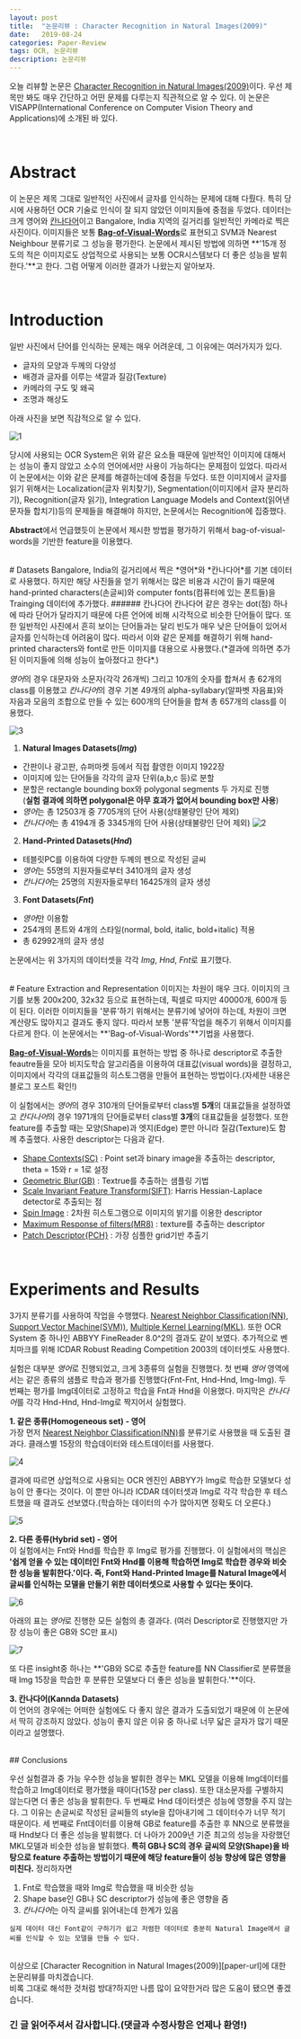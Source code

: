 ```yaml
---
layout: post
title:  "논문리뷰 : Character Recognition in Natural Images(2009)"
date:   2019-08-24
categories: Paper-Review
tags: OCR, 논문리뷰
description: 논문리뷰
---
```


오늘 리뷰할 논문은 [Character Recognition in Natural Images(2009)][paper-url]이다. 우선 제목만 봐도 매우 간단하고 어떤 문제를 다루는지 직관적으로 알 수 있다. 이 논문은 VISAPP(International Conference on Computer Vision Theory and Applications)에 소개된 바 있다.

<br>



# Abstract
이 논문은 제목 그대로 일반적인 사진에서 글자를 인식하는 문제에 대해 다뤘다. 특히 당시에 사용하던 OCR 기술로 인식이 잘 되지 않았던 이미지들에 중점을 두었다. 데이터는 크게 영어와 [칸나다어][kannada-docs]이고 Bangalore, India 지역의 길거리를 일반적인 카메라로 찍은 사진이다. 이미지들은 보통 [**Bag-of-Visual-Words**][bag-of-visual-words-docs]로 표현되고 SVM과 Nearest Neighbour 분류기로 그 성능을 평가한다. 논문에서 제시된 방법에 의하면 **'15개 정도의 적은 이미지로도 상업적으로 사용되는 보통 OCR시스템보다 더 좋은 성능을 발휘한다.'**고 한다. 그럼 어떻게 이러한 결과가 나왔는지 알아보자.

<br>

# Introduction
일반 사진에서 단어를 인식하는 문제는 매우 어려운데, 그 이유에는 여러가지가 있다.
- 글자의 모양과 두께의 다양성
- 배경과 글자를 이루는 색깔과 질감(Texture)
- 카메라의 구도 및 왜곡
- 조명과 해상도

아래 사진을 보면 직감적으로 알 수 있다.

![1](https://i.imgur.com/FMCa11s.png)

당시에 사용되는 OCR System은 위와 같은 요소들 때문에 일반적인 이미지에 대해서는 성능이 좋지 않았고 소수의 언어에서만 사용이 가능하다는 문제점이 있었다. 따라서 이 논문에서는 이와 같은 문제를 해결하는데에 중점을 두었다. 또한 이미지에서 글자를 읽기 위해서는 Localization(글자 위치찾기), Segmentation(이미지에서 글자 분리하기), Recognition(글자 읽기), Integration Language Models and Context(읽어낸 문자들 합치기)등의 문제들을 해결해야 하지만, 논문에서는 Recognition에 집중했다.

**Abstract**에서 언급했듯이 논문에서 제시한 방법을 평가하기 위해서 bag-of-visual-words을 기반한 feature을 이용했다.

<br>
# Datasets
Bangalore, India의 길거리에서 찍은 *영어*와 *칸나다어*를 기본 데이터로 사용했다. 하지만 해당 사진들을 얻기 위해서는 많은 비용과 시간이 들기 때문에 hand-printed characters(손글씨)와 computer fonts(컴퓨터에 있는 폰트들)을 Trainging 데이터에 추가했다.
###### 칸나다어
칸나다어 같은 경우는 dot(점) 하나에 따라 단어가 달라지기 때문에 다른 언어에 비해 시각적으로 비슷한 단어들이 많다. 또한 일반적인 사진에서 흔히 보이는 단어들과는 달리 빈도가 매우 낮은 단어들이 있어서 글자를 인식하는데 어려움이 많다. 따라서 이와 같은 문제를 해결하기 위해 hand-printed characters와 font로 만든 이미지를 대용으로 사용했다.(*결과에 의하면 추가된 이미지들에 의해 성능이 높아졌다고 한다*.)

*영어*의 경우 대문자와 소문자(각각 26개씩) 그리고 10개의 숫자를 합쳐서 총 62개의 class를 이용했고 *칸나다어*의 경우 기본 49개의 alpha-syllabary(알파벳 자음표)와 자음과 모음의 조합으로 만들 수 있는 600개의 단어들을 합쳐 총 657개의 class를 이용했다.

![3](https://i.imgur.com/gXVj2al.png)

1. **Natural Images Datasets(*Img*)**
 - 간판이나 광고판, 슈퍼마켓 등에서 직접 촬영한 이미지 1922장
 - 이미지에 있는 단어들을 각각의 글자 단위(a,b,c 등)로 분할
 - 분할은 rectangle bounding box와 polygonal segments 두 가지로 진행<br>(**실험 결과에 의하면 polygonal은 아무 효과가 없어서 bounding box만 사용**)
 - *영어*는 총 12503개 중 7705개의 단어 사용(상태불량인 단어 제외)
 - *칸나다어*는 총 4194개 중 3345개의 단어 사용(상태불량인 단어 제외)
![2](https://i.imgur.com/I7GKGWn.png)

2. **Hand-Printed Datasets(*Hnd*)**
 - 테블릿PC를 이용하여 다양한 두께의 펜으로 작성된 글씨
 - *영어*는 55명의 지원자들로부터 3410개의 글자 생성
 - *칸나다어*는 25명의 지원자들로부터 16425개의 글자 생성


3. **Font Datasets(*Fnt*)**
 - *영어*만 이용함
 - 254개의 폰트와 4개의 스타일(normal, bold, italic, bold+italic) 적용
 - 총 62992개의 글자 생성<br>

논문에서는 위 3가지의 데이터셋을 각각 *Img*, *Hnd*, *Fnt*로 표기했다.


<br>
# Feature Extraction and Representation
이미지는 차원이 매우 크다. 이미지의 크기를 보통 200x200, 32x32 등으로 표현하는데, 픽셀로 따지만 40000개, 600개 등이 된다. 이러한 이미지들을 '분류'하기 위해서는 분류기에 넣어야 하는데, 차원이 크면 계산량도 많아지고 결과도 좋지 않다. 따라서 보통 '분류'작업을 해주기 위해서 이미지를 다르게 한다. 이 논문에서는 **'Bag-of-Visual-Words'**기법을 사용했다.

[**Bag-of-Visual-Words**][bag-of-visual-words-docs]는 이미지를 표현하는 방법 중 하나로 descriptor로 추출한 feautre들을 모아 비지도학습 알고리즘을 이용하여 대표값(visual words)을 결정하고, 이미지에서 각각의 대표값들의 히스토그램을 만들어 표현하는 방법이다.(자세한 내용은 블로그 포스트 확인!)


이 실험에서는 *영어*의 경우 310개의 단어들로부터 class별 **5개**의 대표값들을 설정하였고 *칸다나어*의 경우 1971개의 단어들로부터 class별 **3개**의 대표값들을 설정했다. 또한 feature를 추출할 때는 모양(Shape)과 엣지(Edge) 뿐만 아니라 질감(Texture)도 함께 추출했다. 사용한 descriptor는 다음과 같다.

- [Shape Contexts(SC)][descriptor-docs] : Point set과 binary image을 추출하는 descriptor, theta = 15와 r = 1로 설정
- [Geometric Blur(GB)][descriptor-docs] : Textrue를 추출하는 샘플링 기법
- [Scale Invariant Feature Transform(SIFT)][descriptor-docs]: Harris Hessian-Laplace detector로 추출되는 점
- [Spin Image][descriptor-docs] : 2차원 히스토그램으로 이미지의 밝기를 이용한 descriptor
- [Maximum Response of filters(MR8)][descriptor-docs] : texture를 추출하는 descriptor
- [Patch Descriptor{PCH}][descriptor-docs] : 가장 심플한 grid기반 추출기

<br>

# Experiments and Results
3가지 분류기를 사용하여 작업을 수행했다. [Nearest Neighbor Classification(NN)][nn-classification-docs], [Support Vector Machine(SVM))][svm-docs], [Multiple Kernel Learning(MKL)][mkl-docs]. 또한 OCR System 중 하나인 ABBYY FineReader 8.0^2의 결과도 같이 보였다. 추가적으로 벤치마크를 위해 ICDAR Robust Reading Competition 2003의 데이터셋도 사용했다.

실험은 대부분 *영어*로 진행되었고, 크게 3종류의 실험을 진행했다. 첫 번째 *영어* 영역에서는 같은 종류의 샘플로 학습과 평가를 진행했다(Fnt-Fnt, Hnd-Hnd, Img-Img). 두 번째는 평가를 Img데이터로 고정하고 학습을 Fnt과 Hnd을 이용했다. 마지막은 *칸나다어*를 각각 Hnd-Hnd, Hnd-Img로 짝지어서 실험했다.

**1. 같은 종류(Homogeneous set) - 영어**<br>
가장 먼저 [Nearest Neighbor Classification(NN)][nn-classification-docs]를 분류기로 사용했을 때 도출된 결과다. 클래스별 15장의 학습데이터와 테스트데이터를 사용했다.

![4](https://i.imgur.com/RzLCZll.png)


결과에 따르면 상업적으로 사용되는 OCR 엔진인 ABBYY가 Img로 학습한 모델보다 성능이 안 좋다는 것이다. 이 뿐만 아니라 ICDAR 데이터셋과 Img로 각각 학습한 후 테스트했을 때 결과도 선보였다.(학습하는 데이터의 수가 많아지면 정확도 더 오른다.)

![5](https://i.imgur.com/NtxSGth.png)

**2. 다른 종류(Hybrid set) - 영어**<br>
이 실험에서는 Fnt와 Hnd를 학습한 후 Img로 평가를 진행했다. 이 실험에서의 핵심은 **'쉽게 얻을 수 있는 데이터인 Fnt와 Hnd를 이용해 학습하면 Img로 학습한 경우와 비슷한 성능을 발휘한다.'이다. 즉, Font와 Hand-Printed Image를 Natural Image에서 글씨를 인식하는 모델을 만들기 위한 데이터셋으로 사용할 수 있다는 뜻이다.**

![6](https://i.imgur.com/w303ySv.png)

아래의 표는 *영어*로 진행한 모든 실험의 총 결과다.
(여러 Descriptor로 진행했지만 가장 성능이 좋은 GB와 SC만 표시)

![7](https://i.imgur.com/qm7goEB.png)

또 다른 insight중 하나는 **'GB와 SC로 추출한 feature를 NN Classifier로 분류했을 때 Img 15장을 학습한 후 분류한 모델보다 더 좋은 성능을 발휘한다.'**이다.

**3. 칸나다어(Kannda Datasets)**<br>
이 언어의 경우에는 어떠한 실험에도 다 좋지 않은 결과가 도출되었기 때문에 이 논문에서 딱히 강조하지 않았다. 성능이 좋지 않은 이유 중 하나로 너무 닯은 글자가 많기 때문이라고 설명했다.

<br>
## Conclusions

우선 실험결과 중 가능 우수한 성능을 발휘한 경우는 MKL 모델을 이용해 Img데이터를 학습하고 Img데이터로 평가했을 때이다(15장 per class). 또한 대소문자를 구별하지 않는다면 더 좋은 성능을 발휘한다. 두 번째로 Hnd 데이터셋은 성능에 영향을 주지 않는다. 그 이유는 손글씨로 작성된 글씨들의 style을 잡아내기에 그 데이터수가 너무 적기 때문이다. 세 번째로 Fnt데이터를 이용해 GB로 feature를 추출한 후 NN으로 분류했을 때 Hnd보다 더 좋은 성능을 발휘했다. 더 나아가 2009년 기준 최고의 성능을 자랑했던 MKL모델과 비슷한 성능을 발휘했다. **특히 GB나 SC의 경우 글씨의 모양(Shape)을 바탕으로 feature 추출하는 방법이기 때문에 해당 feature들이 성능 향상에 많은 영향을 미친다.** 정리하자면

1. Fnt로 학습했을 때와 Img로 학습했을 때 비슷한 성능
2. Shape base인 GB나 SC descriptor가 성능에 좋은 영향을 줌
3. *칸나다어*는 아직 글씨를 읽어내는데 한계가 있음

```
실제 데이터 대신 Font같이 구하기가 쉽고 저렴한 데이터로 충분히 Natural Image에서 글씨를 인식할 수 있는 모델을 만들 수 있다.
```


<br>
이상으로 [Character Recognition in Natural Images(2009)][paper-url]에 대한 논문리뷰를 마치겠습니다.<br>
비록 그대로 해석한 것처럼 방대?하지만 나름 많이 요약한거라 많은 도움이 됐으면 좋겠습니다.

### **긴 글 읽어주셔서 감사합니다.(댓글과 수정사항은 언제나 환영!)**


[paper-url]: http://personal.ee.surrey.ac.uk/Personal/T.Decampos/papers/decampos_etal_visapp2009.pdf
[kannada-docs]: https://search.naver.com/search.naver?sm=tab_hty.top&where=nexearch&query=kannada&oquery=isolated&tqi=UTZ2idp0JywssKuMh1hssssssbh-114897
[bag-of-visual-words-docs]: https://gjustin40.github.io/computervision/2019/08/26/Bag-of-Visual-Words-%EC%9D%B4%ED%95%B4%ED%95%98%EA%B8%B0.html
[descriptor-docs]: http
[nn-classification-docs]: http
[svm-docs]: http
[mkl-docs]: http







